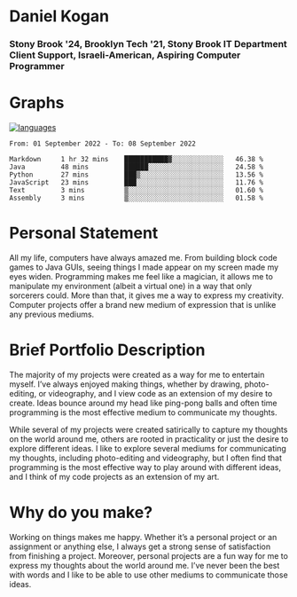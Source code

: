 # Daniel Kogan

### Stony Brook '24, Brooklyn Tech '21, Stony Brook IT Department Client Support, Israeli-American, Aspiring Computer Programmer


# Graphs

<div style="width: 100%">

[![languages](https://github-readme-stats.vercel.app/api/top-langs/?username=daminals&langs_count=8&hide=html&layout=compact)](https://github-readme-stats.vercel.app/api/top-langs/?username=daminals&langs_count=8&hide=html&layout=compact)
</div>

<!--START_SECTION:waka-->

```text
From: 01 September 2022 - To: 08 September 2022

Markdown     1 hr 32 mins    ███████████▓░░░░░░░░░░░░░   46.38 %
Java         48 mins         ██████░░░░░░░░░░░░░░░░░░░   24.58 %
Python       27 mins         ███▒░░░░░░░░░░░░░░░░░░░░░   13.56 %
JavaScript   23 mins         ███░░░░░░░░░░░░░░░░░░░░░░   11.76 %
Text         3 mins          ▒░░░░░░░░░░░░░░░░░░░░░░░░   01.60 %
Assembly     3 mins          ▒░░░░░░░░░░░░░░░░░░░░░░░░   01.58 %
```

<!--END_SECTION:waka-->

# Personal Statement

All my life, computers have always amazed me. From building block code games to Java GUIs, seeing things I made appear on my screen made my eyes widen. Programming makes me feel like a magician, it allows me to manipulate my environment (albeit a virtual one) in a way that only sorcerers could. More than that, it gives me a way to express my creativity. Computer projects offer a brand new medium of expression that is unlike any previous mediums. 

# Brief Portfolio Description

The majority of my projects were created as a way for me to entertain myself. I’ve always enjoyed making things, whether by drawing, photo-editing, or videography, and I view code as an extension of my desire to create. Ideas bounce around my head like ping-pong balls and often time programming is the most effective medium to communicate my thoughts. 

While several of my projects were created satirically to capture my thoughts on the world around me, others are rooted in practicality or just the desire to explore different ideas. I like to explore several mediums for communicating my thoughts, including photo-editing and videography, but I often find that programming is the most effective way to play around with different ideas, and I think of my code projects as an extension of my art.

# Why do you make?

Working on things makes me happy. Whether it’s a personal project or an assignment or anything else, I always get a strong sense of satisfaction from finishing a project. Moreover, personal projects are a fun way for me to express my thoughts about the world around me. I’ve never been the best with words and I like to be able to use other mediums to communicate those ideas. 
